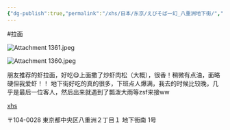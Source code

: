 ```yaml
---
{"dg-publish":true,"permalink":"/xhs/日本/东京/えびそば一幻_八重洲地下街/","tags":["rednote","东京"],"created":"2024-09-15","updated":"2025-04-04T21:17:06.565+08:00"}
---
```


 #拉面
 
 ![Attachment 1361.jpeg](/img/user/xhs/%E6%97%A5%E6%9C%AC/%E4%B8%9C%E4%BA%AC/photo/Attachment%201361.jpeg)

![Attachment 1360.jpeg](/img/user/xhs/%E6%97%A5%E6%9C%AC/%E4%B8%9C%E4%BA%AC/photo/Attachment%201360.jpeg)

朋友推荐的虾拉面，好吃😋上面撒了炒虾肉松（大概），很香！稍微有点油，面略硬但我爱虾！！
地下街好吃的真的很多，下班点人爆满，我去的时候比较晚，几乎是最后一位客人，然后出来就遇到了瓢泼大雨等zsf来接ww

[xhs](https://www.xiaohongshu.com/explore/66f059e8000000002700279a?xsec_token=ABqW31iXGaeLgX03LCtKxC-nSIduR-F3_0szMl__XRTXI=&xsec_source=pc_user)

〒104-0028 東京都中央区八重洲２丁目１ 地下街南 1号


